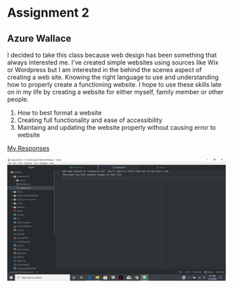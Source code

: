# Assignment 2
## Azure Wallace

I decided to take this class because web design has been something that always interested me. I've created simple websites using sources like Wix or Wordpress but I am interested in the behind the scenes aspect of creating a web site. Knowing the right language to use and understanding how to properly create a functioning website. I hope to use these skills late on in my life by creating a website for either myself, family member or other people.


1. How to best format a website
2. Creating full functionality and ease of accessibility
3. Maintaing and updating the website properly without causing error to website

[My Responses](./responses.txt)

![My Screenshot](./images/Screenshot-A02.png)
